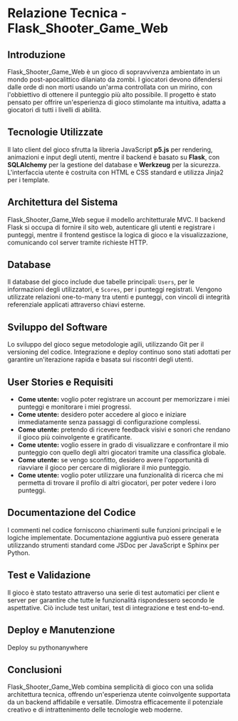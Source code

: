 # Relazione Tecnica - Flask_Shooter_Game_Web

## Introduzione
Flask_Shooter_Game_Web è un gioco di sopravvivenza ambientato in un mondo post-apocalittico dilaniato da zombi. I giocatori devono difendersi dalle orde di non morti usando un'arma controllata con un mirino, con l'obbiettivo di ottenere il punteggio più alto possibile. Il progetto è stato pensato per offrire un'esperienza di gioco stimolante ma intuitiva, adatta a giocatori di tutti i livelli di abilità.

## Tecnologie Utilizzate
Il lato client del gioco sfrutta la libreria JavaScript **p5.js** per rendering, animazioni e input degli utenti, mentre il backend è basato su **Flask**, con **SQLAlchemy** per la gestione del database e **Werkzeug** per la sicurezza. L'interfaccia utente è costruita con HTML e CSS standard e utilizza Jinja2 per i template.

## Architettura del Sistema
Flask_Shooter_Game_Web segue il modello architetturale MVC. Il backend Flask si occupa di fornire il sito web, autenticare gli utenti e registrare i punteggi, mentre il frontend gestisce la logica di gioco e la visualizzazione, comunicando col server tramite richieste HTTP.

## Database
Il database del gioco include due tabelle principali: `Users`, per le informazioni degli utilizzatori, e `Scores`, per i punteggi registrati. Vengono utilizzate relazioni one-to-many tra utenti e punteggi, con vincoli di integrità referenziale applicati attraverso chiavi esterne.

## Sviluppo del Software
Lo sviluppo del gioco segue metodologie agili, utilizzando Git per il versioning del codice. Integrazione e deploy continuo sono stati adottati per garantire un'iterazione rapida e basata sui riscontri degli utenti.

## User Stories e Requisiti
- **Come utente:** voglio poter registrare un account per memorizzare i miei punteggi e monitorare i miei progressi.
- **Come utente:** desidero poter accedere al gioco e iniziare immediatamente senza passaggi di configurazione complessi.
- **Come utente:** pretendo di ricevere feedback visivi e sonori che rendano il gioco più coinvolgente e gratificante.
- **Come utente:** voglio essere in grado di visualizzare e confrontare il mio punteggio con quello degli altri giocatori tramite una classifica globale.
- **Come utente:** se vengo sconfitto, desidero avere l'opportunità di riavviare il gioco per cercare di migliorare il mio punteggio.
- **Come utente:** voglio poter utilizzare una funzionalità di ricerca che mi permetta di trovare il profilo di altri giocatori, per poter vedere i loro punteggi.


## Documentazione del Codice
I commenti nel codice forniscono chiarimenti sulle funzioni principali e le logiche implementate. Documentazione aggiuntiva può essere generata utilizzando strumenti standard come JSDoc per JavaScript e Sphinx per Python.

## Test e Validazione
Il gioco è stato testato attraverso una serie di test automatici per client e server per garantire che tutte le funzionalità rispondessero secondo le aspettative. Ciò include test unitari, test di integrazione e test end-to-end.

## Deploy e Manutenzione
Deploy su pythonanywhere

## Conclusioni
Flask_Shooter_Game_Web combina semplicità di gioco con una solida architettura tecnica, offrendo un'esperienza utente coinvolgente supportata da un backend affidabile e versatile. Dimostra efficacemente il potenziale creativo e di intrattenimento delle tecnologie web moderne.